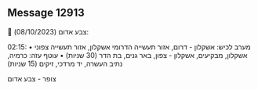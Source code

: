 ## Message 12913

🔴 צבע אדום (08/10/2023):

02:15:
• מערב לכיש: אשקלון - דרום, אזור תעשייה הדרומי אשקלון, אזור תעשייה צפוני אשקלון, מבקיעים, אשקלון - צפון, באר גנים, בת הדר (30 שניות)
• עוטף עזה: כרמיה, נתיב העשרה, יד מרדכי, זיקים (15 שניות)

צופר - צבע אדום

